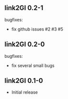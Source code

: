 ## link2GI 0.2-1

bugfixes:
  * fix github issues #2 #3 #5 
  
## link2GI 0.2-0

bugfixes:
  * fix several small bugs

## link2GI 0.1-0

  * Initial release
